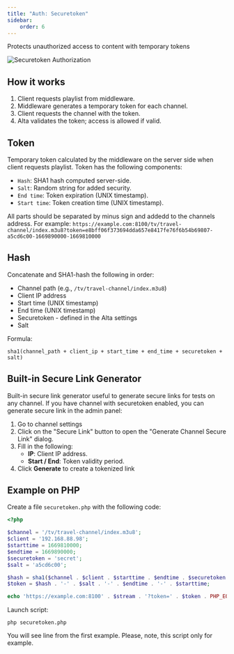 ```yaml
---
title: "Auth: Securetoken"
sidebar:
    order: 6
---
```


Protects unauthorized access to content with temporary tokens

![Securetoken Authorization](https://cdn.cesbo.com/help/alta/ott-settings/authorization/securetoken/options.png)

## How it works

1. Client requests playlist from middleware.
2. Middleware generates a temporary token for each channel.
3. Client requests the channel with the token.
4. Alta validates the token; access is allowed if valid.

## Token

Temporary token calculated by the middleware on the server side when client requests playlist. Token has the following components:

- `Hash`: SHA1 hash computed server-side.
- `Salt`: Random string for added security.
- `End time`: Token expiration (UNIX timestamp).
- `Start time`: Token creation time (UNIX timestamp).

All parts should be separated by minus sign and addedd to the channels address. For example: `https://example.com:8100/tv/travel-channel/index.m3u8?token=e8bff06f373694dda657e8417fe76f6b54b69807-a5cd6c00-1669890000-1669810000`

## Hash

Concatenate and SHA1-hash the following in order:

- Channel path (e.g., `/tv/travel-channel/index.m3u8`)
- Client IP address
- Start time (UNIX timestamp)
- End time (UNIX timestamp)
- Securetoken - defined in the Alta settings
- Salt

Formula:

```
sha1(channel_path + client_ip + start_time + end_time + securetoken + salt)
```

## Built-in Secure Link Generator

Built-in secure link generator useful to generate secure links for tests on any channel.
If you have channel with securetoken enabled, you can generate secure link in the admin panel:

1. Go to channel settings
2. Click on the "Secure Link" button to open the "Generate Channel Secure Link" dialog.
3. Fill in the following:
   - **IP**: Client IP address.
   - **Start / End**: Token validity period.
4. Click **Generate** to create a tokenized link

## Example on PHP

Create a file `securetoken.php` with the following code:

```php
<?php

$channel = '/tv/travel-channel/index.m3u8';
$client = '192.168.88.98';
$starttime = 1669810000;
$endtime = 1669890000;
$securetoken = 'secret';
$salt = 'a5cd6c00';

$hash = sha1($channel . $client . $starttime . $endtime . $securetoken . $salt);
$token = $hash . '-' . $salt . '-' . $endtime . '-' . $starttime;

echo 'https://example.com:8100' . $stream . '?token=' . $token . PHP_EOL;
```

Launch script:

```
php securetoken.php
```

You will see line from the first example. Please, note, this script only for example.

